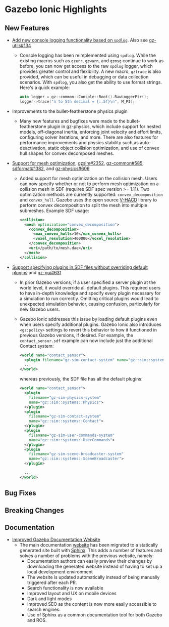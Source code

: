 # Gazebo Ionic Highlights

## New Features

- [Add new console logging functionality based on `spdlog`](https://github.com/gazebosim/gz-common/pull/615).
  Also see [gz-utils#134](https://github.com/gazebosim/gz-utils/pull/134)

  - Console logging has been reimplemented using `spdlog`. While the existing
    macros such as `gzerr`, `gzwarn`, and `gzmsg` continue to work as before,
    you can now get access to the raw `spdlog` logger, which provides greater
    control and flexibility. A new macro, `gztrace` is also provided, which can
    be useful in debugging or data collection scenarios. With `spdlog`, you also
    get the ability to use format strings. Here's a quick example:

    ```c++
    auto logger = gz::common::Console::Root().RawLoggerPtr();
    logger->trace("π to 5th decimal = {:.5f}\n", M_PI);
    ```

- Improvements to the bullet-featherstone physics plugin

  - Many new features and bugfixes were made to the bullet-featherstone plugin
    in gz-physics, which include support for nested models,
    off-diagonal inertia, enforcing joint velocity and effort limits,
    configuring solver iterations, and more. There are also features for
    performance improvements and physics stability such as auto-deactivation,
    static object collision optimization, and use of convex hull shapes for
    convex decomposed meshes.

- [Support for mesh optimization](https://github.com/gazebosim/gz-sim/pull/2417),
[gzsim#2352](https://github.com/gazebosim/gz-sim/pull/2352),
[gz-common#585](https://github.com/gazebosim/gz-common/pull/585),
[sdformat#1382](https://github.com/gazebosim/gz-common/pull/585), and
[gz-physics#606](https://github.com/gazebosim/gz-physics/pull/606)

  - Added support for mesh optimization on the collision mesh. Users can now
    specify whether or not to perform mesh optimization on a
    collision mesh in SDF (requires SDF spec version >= 1.11). Two optimization
    methods are currently supported: `convex_decomposition` and `convex_hull`.
    Gazebo uses the open source
    [V-HACD](https://github.com/kmammou/v-hacd) library to perform
    convex decomposition to split the mesh into multiple submeshes.
    Example SDF usage:

    ```xml
    <collision>
      <mesh optimization="convex_decomposition">
        <convex_decomposition>
          <max_convex_hulls>16</max_convex_hulls>
          <voxel_resolution>400000</voxel_resolution>
        </convex_decomposition>
        <uri>/path/to/mesh.dae</uri>
      </mesh>
    </collision>
    ```

- [Support specifying plugins in SDF files without overriding default
  plugins](https://github.com/gazebosim/gz-sim/pull/2497) and [gz-gui#631](https://github.com/gazebosim/gz-gui/pull/631)

  - In prior Gazebo versions, if a user specified a server plugin at the
    world level, it would override all default plugins. This required
    users to have in-depth knowledge and specify every plugin necessary
    for a simulation to run correctly. Omitting critical plugins would
    lead to unexpected simulation behavior, causing confusion,
    particularly for new Gazebo users.

  - Gazebo Ionic addresses this issue by loading default plugins even when
    users specify additional plugins. Gazebo Ionic also introduces
    `<gz:policy>` settings to revert this behavior to how it functioned in
    previous Gazebo versions, if desired.  For example, the
    `contact_sensor.sdf` example can now include just the additional Contact
    system:

    ```xml
    <world name="contact_sensor">
      <plugin filename="gz-sim-contact-system" name="gz::sim::systems::Contact"/>
      ...
    </world>

    ```

    whereas previously, the SDF file has all the default plugins:

    ```xml
    <world name="contact_sensor">
      <plugin
        filename="gz-sim-physics-system"
        name="gz::sim::systems::Physics">
      </plugin>
      <plugin
        filename="gz-sim-contact-system"
        name="gz::sim::systems::Contact">
      </plugin>
      <plugin
        filename="gz-sim-user-commands-system"
        name="gz::sim::systems::UserCommands">
      </plugin>
      <plugin
        filename="gz-sim-scene-broadcaster-system"
        name="gz::sim::systems::SceneBroadcaster">
      </plugin>

      ...
    </world>

    ```

## Bug Fixes

## Breaking Changes

## Documentation

- [Improved Gazebo Documentation Website](https://github.com/gazebosim/docs/pull/441)
  - The main documentation [website](https://gazebosim.org/docs) has been
    migrated to a statically generated site built with
    [Sphinx](https://sphinx-doc.org/). This adds a number of features and solves
    a number of problems with the previous website, namely:
    - Documentation authors can easily preview their changes by downloading the
      generated website instead of having to set up a local development
      environment
    - The website is updated automatically instead of being manually triggered
      after each PR.
    - Search functionality is now available
    - Improved layout and UX on mobile devices
    - Dark and light modes
    - Improved SEO as the content is now more easily accessible to search
      engines.
    - Use of Sphinx as a common documentation tool for both Gazebo and ROS.
